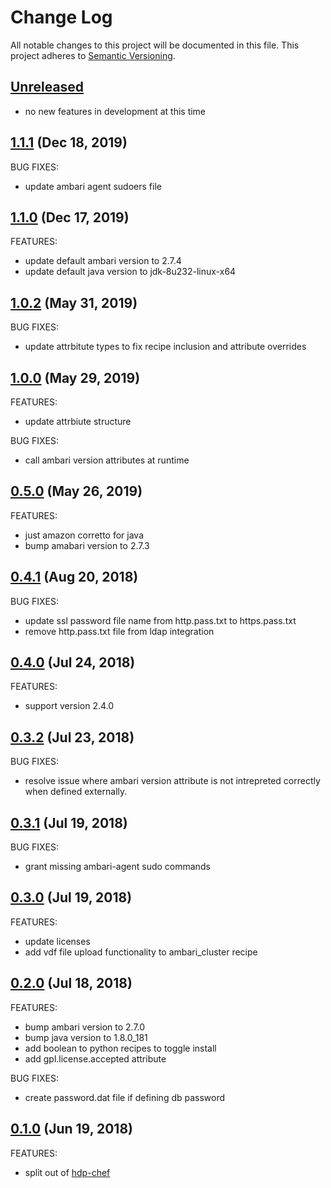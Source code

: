 # Change Log
All notable changes to this project will be documented in this file.
This project adheres to [Semantic Versioning](http://semver.org/).

## [Unreleased](unreleased)

- no new features in development at this time

## [1.1.1](https://github.com/hansohn/ambari-chef/compare/1.1.0...1.1.1) (Dec 18, 2019)

BUG FIXES:

- update ambari agent sudoers file

## [1.1.0](https://github.com/hansohn/ambari-chef/compare/1.0.2...1.1.0) (Dec 17, 2019)

FEATURES:

- update default ambari version to 2.7.4
- update default java version to jdk-8u232-linux-x64 

## [1.0.2](https://github.com/hansohn/ambari-chef/compare/1.0.0...1.0.2) (May 31, 2019)

BUG FIXES:

- update attrbitute types to fix recipe inclusion and attribute overrides

## [1.0.0](https://github.com/hansohn/ambari-chef/compare/0.5.0...1.0.0) (May 29, 2019)

FEATURES:

- update attrbiute structure

BUG FIXES:

- call ambari version attributes at runtime

## [0.5.0](https://github.com/hansohn/ambari-chef/compare/0.4.1...0.5.0) (May 26, 2019)

FEATURES:

- just amazon corretto for java
- bump amabari version to 2.7.3

## [0.4.1](https://github.com/hansohn/ambari-chef/compare/0.4.0...0.4.1) (Aug 20, 2018)

BUG FIXES:

- update ssl password file name from http.pass.txt to https.pass.txt
- remove http.pass.txt file from ldap integration

## [0.4.0](https://github.com/hansohn/ambari-chef/compare/0.3.2...0.4.0) (Jul 24, 2018)

FEATURES:

- support version 2.4.0

## [0.3.2](https://github.com/hansohn/ambari-chef/compare/0.3.1...0.3.2) (Jul 23, 2018)

BUG FIXES:

- resolve issue where ambari version attribute is not intrepreted correctly when defined externally.

## [0.3.1](https://github.com/hansohn/ambari-chef/compare/0.3.0...0.3.1) (Jul 19, 2018)

BUG FIXES:

- grant missing ambari-agent sudo commands

## [0.3.0](https://github.com/hansohn/ambari-chef/compare/0.2.0...0.3.0) (Jul 19, 2018)

FEATURES:

- update licenses
- add vdf file upload functionality to ambari_cluster recipe

## [0.2.0](https://github.com/hansohn/ambari-chef/compare/0.1.0...0.2.0) (Jul 18, 2018)

FEATURES:

- bump ambari version to 2.7.0
- bump java version to 1.8.0_181
- add boolean to python recipes to toggle install
- add gpl.license.accepted attribute

BUG FIXES:

- create password.dat file if defining db password

## [0.1.0](https://github.com/hansohn/ambari-chef/compare/0.1.0...0.1.0) (Jun 19, 2018)

FEATURES:

- split out of [hdp-chef](https://github.com/hansohn/hdp-chef)
